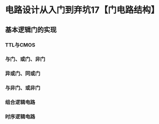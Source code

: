 # 电路设计从入门到弃坑17【门电路结构】













## 基本逻辑门的实现







### TTL与CMOS









### 与门、或门、非门









### 异或门、同或门











### 与非门、或非门











### 组合逻辑电路









### 时序逻辑电路

